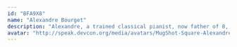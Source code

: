 ```yaml
---
id: "BFA9X8"
name: "Alexandre Bourget"
description: "Alexandre, a trained classical pianist, now father of 8, started programming at age 12. He discovered Bitcoin in 2013 and launched the first Canadian Bitcoin payments processor. He continued to become a prolific data scientist and open-source advocate, only to come back to blockchain to build high-performance data solutions in the space."
avatar: "http://speak.devcon.org/media/avatars/MugShot-Square-Alexandre-Bourget-1024_cM2Joy1.jpg"
---
```

